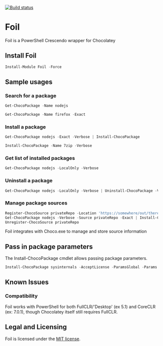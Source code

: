 [![Build status](https://ci.appveyor.com/api/projects/status/5jtvgyvlddnpsn1h?svg=true)](https://ci.appveyor.com/project/ethanbergstrom/foil)

# Foil
Foil is a PowerShell Crescendo wrapper for Chocolatey

## Install Foil
```PowerShell
Install-Module Foil -Force
```

## Sample usages
### Search for a package
```PowerShell
Get-ChocoPackage -Name nodejs

Get-ChocoPackage -Name firefox -Exact
```

### Install a package
```PowerShell
Get-ChocoPackage nodejs -Exact -Verbose | Install-ChocoPackage

Install-ChocoPackage -Name 7zip -Verbose
```
### Get list of installed packages
```PowerShell
Get-ChocoPackage nodejs -LocalOnly -Verbose
```
### Uninstall a package
```PowerShell
Get-ChocoPackage nodejs -LocalOnly -Verbose | Uninstall-ChocoPackage -Verbose
```

### Manage package sources
```PowerShell
Register-ChocoSource privateRepo -Location 'https://somewhere/out/there/api/v2/'
Get-ChocoPackage nodejs -Verbose -Source privateRepo -Exact | Install-ChocoPackage
Unregister-ChocoSource privateRepo
```

Foil integrates with Choco.exe to manage and store source information

## Pass in package parameters
The Install-ChocoPackage cmdlet allows passing package parameters.

```powershell
Install-ChocoPackage sysinternals -AcceptLicense -ParamsGlobal -Params '/InstallDir=c:\windows\temp\sysinternals /QuickLaunchShortcut=false' -Verbose
```

## Known Issues
### Compatibility
Foil works with PowerShell for both FullCLR/'Desktop' (ex 5.1) and CoreCLR (ex: 7.0.1), though Chocolatey itself still requires FullCLR.

## Legal and Licensing
Foil is licensed under the [MIT license](./LICENSE.txt).
